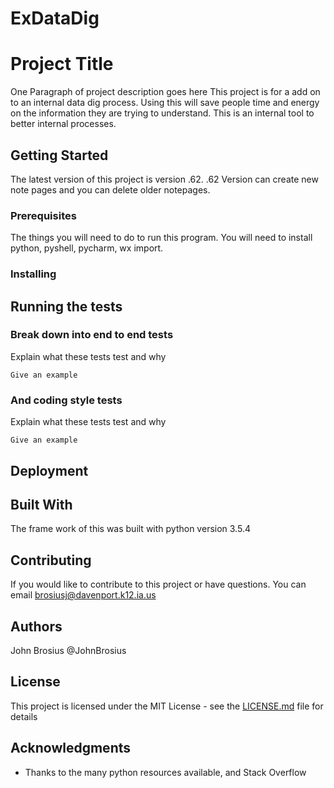 # ExDataDig

# Project Title

One Paragraph of project description goes here
This project is for a add on to an internal data dig process. Using this will save people time and energy on the information they are trying to understand. This is an internal tool to better internal processes. 

## Getting Started

The latest version of this project is version .62. .62 Version can create new note pages and you can delete older notepages. 

### Prerequisites

The things you will need to do to run this program. You will need to install python, pyshell, pycharm, wx import. 


### Installing



## Running the tests



### Break down into end to end tests

Explain what these tests test and why

```
Give an example
```

### And coding style tests

Explain what these tests test and why

```
Give an example
```

## Deployment



## Built With

The frame work of this was built with python version 3.5.4

## Contributing

If you would like to contribute to this project or have questions. You can email brosiusj@davenport.k12.ia.us 


## Authors

John Brosius @JohnBrosius


## License

This project is licensed under the MIT License - see the [LICENSE.md](LICENSE.md) file for details

## Acknowledgments

* Thanks to the many python resources available, and Stack Overflow
